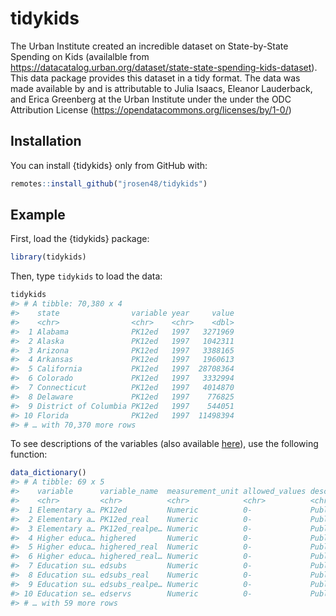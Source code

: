 
<!-- README.md is generated from README.Rmd. Please edit that file -->

# tidykids

<!-- badges: start -->

<!-- badges: end -->

The Urban Institute created an incredible dataset on State-by-State
Spending on Kids (availalble from
<https://datacatalog.urban.org/dataset/state-state-spending-kids-dataset>).
This data package provides this dataset in a tidy format. The data was
made available by and is attributable to Julia Isaacs, Eleanor
Lauderback, and Erica Greenberg at the Urban Institute under the under
the ODC Attribution License
(<https://opendatacommons.org/licenses/by/1-0/>)

## Installation

You can install {tidykids} only from GitHub with:

``` r
remotes::install_github("jrosen48/tidykids")
```

## Example

First, load the {tidykids} package:

``` r
library(tidykids)
```

Then, type `tidykids` to load the data:

``` r
tidykids
#> # A tibble: 70,380 x 4
#>    state                variable year     value
#>    <chr>                <chr>    <chr>    <dbl>
#>  1 Alabama              PK12ed   1997   3271969
#>  2 Alaska               PK12ed   1997   1042311
#>  3 Arizona              PK12ed   1997   3388165
#>  4 Arkansas             PK12ed   1997   1960613
#>  5 California           PK12ed   1997  28708364
#>  6 Colorado             PK12ed   1997   3332994
#>  7 Connecticut          PK12ed   1997   4014870
#>  8 Delaware             PK12ed   1997    776825
#>  9 District of Columbia PK12ed   1997    544051
#> 10 Florida              PK12ed   1997  11498394
#> # … with 70,370 more rows
```

To see descriptions of the variables (also available
[here](https://datacatalog.urban.org/sites/default/files/data-dictionary-files/State-by-State%20Spending%20on%20Kids%20Data%20Dictionary%20File_0.xlsx)),
use the following function:

``` r
data_dictionary()
#> # A tibble: 69 x 5
#>    variable      variable_name  measurement_unit allowed_values description     
#>    <chr>         <chr>          <chr>            <chr>          <chr>           
#>  1 Elementary a… PK12ed         Numeric          0-             Public spending…
#>  2 Elementary a… PK12ed_real    Numeric          0-             Public spending…
#>  3 Elementary a… PK12ed_realpe… Numeric          0-             Public spending…
#>  4 Higher educa… highered       Numeric          0-             Public spending…
#>  5 Higher educa… highered_real  Numeric          0-             Public spending…
#>  6 Higher educa… highered_real… Numeric          0-             Public spending…
#>  7 Education su… edsubs         Numeric          0-             Public spending…
#>  8 Education su… edsubs_real    Numeric          0-             Public spending…
#>  9 Education su… edsubs_realpe… Numeric          0-             Public spending…
#> 10 Education se… edservs        Numeric          0-             Public spending…
#> # … with 59 more rows
```
